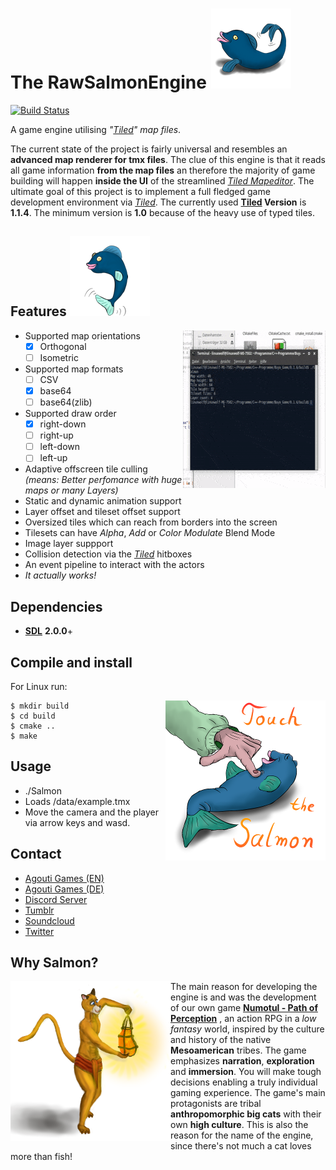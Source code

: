 # The RawSalmonEngine ![Salmon Logo](/icons/RawSalmonLogo_Ver2_128px.png)
[![Build Status](https://travis-ci.org/VectorWolf/RawSalmonEngine.svg?branch=master)](https://travis-ci.org/VectorWolf/RawSalmonEngine)

A game engine utilising *"[Tiled](http://www.mapeditor.org)" map files*.

The current state of  the project is fairly universal and resembles an **advanced map renderer for tmx files**. The clue of this engine is that it reads all game information **from the map files** an therefore the majority of game building will happen **inside the UI** of the streamlined *[Tiled Mapeditor](http://www.mapeditor.org)*. The ultimate goal of this project is to implement a full fledged game development environment via *[Tiled](http://www.mapeditor.org)*. The currently used **[Tiled](http://www.mapeditor.org) Version** is **1.1.4**. The minimum version is **1.0** because of the heavy use of typed tiles.
## Features ![Salmon Jump](/icons/RawSalmonLogo_Ver1_128px.png)
* Supported map orientations <img align="right" src="icons/lossyput.gif">
  - [x] Orthogonal
  - [ ] Isometric
* Supported map formats
  - [ ] CSV
  - [x] base64
  - [ ] base64(zlib)
* Supported draw order
  - [x] right-down
  - [ ] right-up
  - [ ] left-down
  - [ ] left-up
* Adaptive offscreen tile culling *(means: Better perfomance with huge maps or many Layers)*
* Static and dynamic animation support
* Layer offset and tileset offset support
* Oversized tiles which can reach from borders into the screen
* Tilesets can have *Alpha*, *Add* or *Color Modulate* Blend Mode
* Image layer suppport
* Collision detection via the *[Tiled](http://www.mapeditor.org)* hitboxes
* An event pipeline to interact with the actors
* *It actually works!*
## Dependencies
* **[SDL](http://www.libsdl.org/)** **2.0.0**+
## Compile and install
For Linux run:

<img align="right" src="/icons/TouchIt.png">

    $ mkdir build
    $ cd build
    $ cmake ..
    $ make
    
## Usage
* ./Salmon
* Loads /data/example.tmx
* Move the camera and the player via arrow keys and wasd.
## Contact
* [Agouti Games (EN)](http://game.moonlighthiker.de/index.php/en/)
* [Agouti Games (DE)](http://game.moonlighthiker.de/index.php/de/)
* [Discord Server](https://discord.gg/thAaD9e)
* [Tumblr](https://agoutigames.tumblr.com/)
* [Soundcloud](https://soundcloud.com/agoutigames)
* [Twitter](https://twitter.com/agoutigames)
## Why Salmon?
<img align="left" src="/icons/lantern_cat.png">

The main reason for developing the engine is and was the development of our own game [**Numotul - Path of Perception**](http://game.moonlighthiker.de/index.php/en/) , an action RPG in a *low fantasy* world, inspired by the culture and history of the native **Mesoamerican** tribes. The game emphasizes **narration**, **exploration** and **immersion**. You will make tough decisions enabling a truly individual gaming experience. The game's main protagonists are tribal **anthropomorphic big cats** with their own **high culture**. This is also the reason for the name of the engine, since there's not much a cat loves more than fish!
